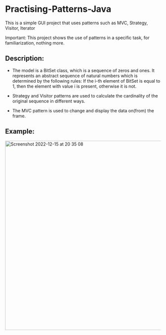 # Practising-Patterns-Java
This is a simple GUI project that uses patterns such as MVC, Strategy, Visitor, Iterator

Important: This project shows the use of patterns in a specific task, for familiarization, nothing more.

## Description:

- The model is a BitSet class, which is a sequence of zeros and ones.
It represents an abstract sequence of natural numbers which is determined by the following rules:
If the i-th element of BitSet is equal to 1, then the element with value i is present, otherwise it is not.

- Strategy and Visitor patterns are used to calculate the cardinality of the original sequence in different ways.

- The MVC pattern is used to change and display the data on(from) the frame.

## Example:
<img width="612" alt="Screenshot 2022-12-15 at 20 35 08" src="https://user-images.githubusercontent.com/108277031/207929325-c9a73592-a22d-4e44-8f8c-faac5a968f89.png">
